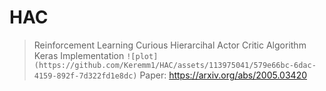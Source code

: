 # HAC
> Reinforcement Learning Curious Hierarcihal Actor Critic Algorithm Keras Implementation
```![plot](https://github.com/Keremm1/HAC/assets/113975041/579e66bc-6dac-4159-892f-7d322fd1e8dc)```
Paper: https://arxiv.org/abs/2005.03420
